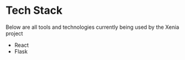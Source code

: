 # Tech Stack

Below are all tools and technologies currently being used by the Xenia project

* React
* Flask
